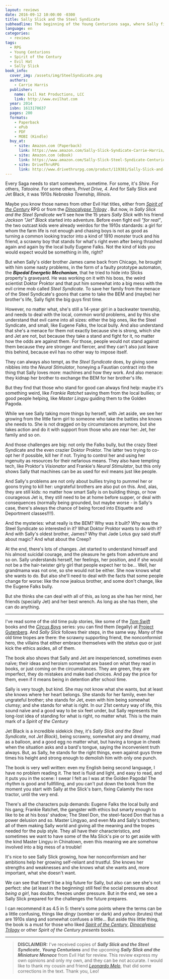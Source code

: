 ```yaml
---
layout: reviews
date: 2016-09-12 10:00:00 -0300
title: Sally Slick and the Steel Syndicate
subheadline: The beginning of the Young Centurions saga, where Sally fights against a crazy crime boss
language: en
categories:
  - reviews
tags:  
  - RPG
  - Young Centurions
  - Spirit of the Century
  - Evil Hat
  - Sally Slick
book_info:
  cover_img: /assets/img/SteelSyndicate.png
  authors: 
    - Carrie Harris
  publisher:
    name: Evil Hat Productions, LCC
    link: http://www.evilhat.com
  year: 2014
  isbn: 1613170637
  pages: 200
  formats:
    - Paperback
    - ePub
    - PDF
    - MOBI (Kindle)
  buy_at:
    - site: Amazon.com (Paperback)
      link: https://www.amazon.com/Sally-Slick-Syndicate-Carrie-Harris/dp/1613170637
    - site: Amazon.com (eBook)
      link: https://www.amazon.com/Sally-Slick-Steel-Syndicate-Centurions-ebook/dp/B00H3P3FAC
    - site: DriveThruRPG
      link: http://www.drivethrurpg.com/product/119381/Sally-Slick-and-the-Steel-Syndicate-A-Young-Centurions-Novel?filters=0_0_10010_0_0
---
```


Every Saga needs to start somewhere, sometime. For some, it's _Shire_. For others, _Tatooine_. For some others, _Privet Drive, 4_. And for Sally Slick and Jet Black, it was 1910s _Nebraska Township, Illinois_.

Maybe you know those names from other Evil Hat titles, either from [_Spirit of the Century_][sotc] RPG or from the [_Dinocalypse Trilogy_][dinocalypse] . But now, in _Sally Slick and the Steel Syndicate_ we'll see how the 15 years _Sally Slick_ with his friend _Jackson "Jet" Black_ started into adventure. Before even fight evil _"for real"_, the two outcast kids were already weirdos for the 1910s standards: a girl for whom the farm life is not enough and chasing boys is not as good as turning a common looking tractor into a kind of 1910 monster truck and his friend, a scrawny boy that stands for what's right even after being thrashed again and again by the local bully Eugene Falks. Not the kind of kids you would expect would be something in life, right?

But when Sally's older brother James came back from Chicago, he brought with him some nasty problems, in the form of a faulty prototype automaton, the ___Bipedal Energetic Mechanism___, that he tried to hide into Slicks property's graveyard. He was  working on it with his boss, the weird scientist Doktor Proktor and that put him somewhat into a big mess with the evil crime mob called _Steel Syndicate_. To save her family from the menace of the Steel Syndicate's goons that came to take the BEM and (maybe) her brother's life, Sally fight the big guys first time. 

However, no matter what, she's still a 14-year girl in a backwater township, and needs to deal with the local, common world problems, and by this she understand that evil came into all sizes: either the big ones, like the Steel Syndicate, and small, like Eugene Falks, the local bully. And also understand that she's a menace for them not exactly because she is strong, which she and Jet are not, but because they take a stand and fight for it, no matter how the odds are against them. For those, people would not stand against them because they are stronger and fiercer, and they can't also just leave this behind, because evil has no other way to impose itself.

They can always also tempt, as the _Steel Syndicate_ does, by giving some nibbles into the _Neural Stimulator_, honeying a Faustian contract into the thing that Sally loves more: machines and how they work. And also menace: they kidnap her brother to exchange the BEM for her brother's life. 

But they find that those who stand for good can always find help: maybe it's something weird, like _Frankie Ratchet_ saving them from the local bullies; or good people helping, like _Master Lingyu_ guiding them to the Golden Pagoda.

While we see Sally taking more things by herself, with Jet aside, we see her growing from the little farm girl to someone who take the battles she knows she needs to. She is not dragged on by circumstances anymore, but she takes action and do it with support from those who are near her: Jet, her family and so on.

And those challenges are big: not only the Falks bully, but the crazy Steel Syndicate and the even crazier Doktor Proktor. The latter two trying to co-opt her if possible, kill her if not. Trying to control her and using her ingenuity as resources for their nefarious means. They also have tempting tech, like Proktor's _Visionator_ and Frankie's _Neural Stimulator_, but this only shows Sally that machines can be as used for evil means just like people.

And Sally's problems are not only about bullies trying to pummel her or goons trying to kill her: ungrateful brothers are also put on this. And, alas, they are still kids: no matter how smart Sally is on building things, or how courageous Jet is, they still need to be at home before supper, or deal with consequences (normally being grounded, but maybe worse - in Sally's case, there's always the chance of being forced into Etiquette and Deportment classes!!!!).

And the mysteries: what really is the BEM? Why was it built? Why was the Steel Syndicate so interested in it? What Doktor Proktor wants to do with it? And with Sally's oldest brother, James? Why that Jade Lotus guy said stuff about magic? And what about the Creep?

At the end, there's lots of changes. Jet started to understand himself and his almost suicidal courage, and the pleasure he gets from adventure and so on. Sally understands herself, her feelings, her position, and if she would not be a the hair-twister girly girl that people expect her to be... Well, her grandmama was not one, so she would not be either. She now knows what she wants to do. But also she'll need to deal with the facts that some people change for worse: like the now jealous brother, and some don't change, like the Eugene Falks bully.

But she thinks she can deal with all of this, as long as she has her mind, her friends (specially Jet) and her best wrench. As long as she has them, she can do anything.

---

I've read some of the old time pulp stories, like some of the [_Tom Swift_][tom-swift] books and the [_Circus Boys_][circus-boys] series: you can find them (legally) at [Project Gutenberg][pg]. And _Sally Slick_ follows their steps, in the same way. Many of the old time tropes are there: the scrawny supporting friend, the nonconformist hero, the villains that either embrace themselves with the _status quo_ or just kick the ethics asides, all of them.

The book also shows that Sally and Jet are inexperienced, sometimes even naïve; their ideas and heroism somewhat are   based on what they read in books, or just coming on the circumstances. They are green, they are imperfect, they do mistakes and make bad choices. And pay the price for them, even if it means being in detention after school time.

Sally is very tough, but kind. She may not know what she wants, but at least she knows where her heart belongs. She stands for her family, even her ungrateful brother; she stands for Jet, even with him being somewhat clumsy; and she stands for what is right. In our 21st century way of life, this sound naïve and a good way to be six feet under, but Sally represents the long-lost idea of standing for what is right, no matter what. This is the main mark of a _Spirit of the Century_

Jet Black is a incredible sidekick (hey, it's _Sally Slick and the Steel Syndicate_, not _Jet Black_), being scrawny, somewhat airy and dreamy, mad as a balloon, and a good egg no matter what, but having a tongue in cheek when the situation asks and a bard's tongue, saying the inconvenient truth always. But, as Sally, he stands for the right things, even against guys three times his height and strong enough to demolish him with only one punch.

The book is very well written: even my English being second language, I have no problem reading it. The text is fluid and light, and easy to read, and it puts you in the scene: I swear I felt as I was at the Golden Pagoda! The rhythm is good and fullfilling, and you can't put down the book from the moment you start with Sally at the Slick's barn, fixing Calamity the race tractor, until the very end.

There's all the characters pulp demands: Eugene Falks the local bully and his gang; Frankie Ratchet, the gangster with ethics but smarty enough to like to be at his boss' shadow; The Steel Don, the steel-faced Don that has a power delusion and so. Master Lingyao, and even Ma and Sally's brothers; all of them making Sally world and giving all the meaning and the tropes needed for the pulp style. They all have their characteristics, and sometimes we want to have some of the Ma Slick's pie or to get aside with the kind Master Lingyu in Chinatown, even this meaning we are somehow involved into a big mess of a trouble!

It's nice to see Sally Slick growing, how her nonconformism and her ambitions help her growing self-reliant and trustful. She knows her strengths and weaknesses and she knows what she wants and, more important, what she doesn't want. 

We can see that there'll be a big future for Sally, but also can see she's not perfect: she (at least in the beginning) still feel the social pressures about _being a girl_, has doubts, freezes under pressure. But in the end, we see a Sally Slick prepared for the challenges the future prepares.

I can recommend it as 4.5 in 5: there's some points where the terms can be a little confusing, things like _dingy_ (somber or dark) and _yahoo_ (brutes)  that are 1910s slang and somewhat confuses a little... But aside this little thing, the book is a must for those who liked [_Spirit of the Century_][sotc], [_Dinocalypse Trilogy_][dinocalypse] or other _Spirit of the Century presents_ books.

---

> __DISCLAIMEIR:__ I've received copies of ___Sally Slick and the Steel Syndicate___, ___Young Centurions___ and the upcoming ___Sally Slick and the Miniature Menace___ from Evil Hat for review. This review express my own opinions and only my own, and they can be not accurate. I would like to thank my cousin and friend [_Leonardo Melo_](http://twitter.com/leomeloxp), that did some corrections in the text. Thank you, Leo!

[pg]: https://www.gutenberg.org/
[tom-swift]: https://www.gutenberg.org/ebooks/author/267
[circus-boys]: https://www.gutenberg.org/ebooks/author/928
[sotc]: http://www.evilhat.com/home/spirit-of-the-century-2/
[dinocalypse]: https://www.kickstarter.com/projects/evilhat/spirit-of-the-century-presents-the-dinocalypse-tri
